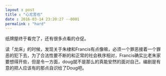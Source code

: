 ```yaml
---
layout : post
title : "心尤苦也"
date : 2016-03-14 23:20:27 --0001
permalink : "hard"
---
```


纸牌屋终于看完了，还有很多点看的仓促。

读「龙床」的时候，发现关于朱棣和Francis有点像嘛，必须一个罪恶接着一个罪恶的犯下去，为了合法性要不断的和正常的社会秩序相对，Francis确实比老朱家要想得开些，但是令一方面，doug就不是那么的真能安然的面对自己，编剧是有意的把人应该有的那点自识给了Doug吧。